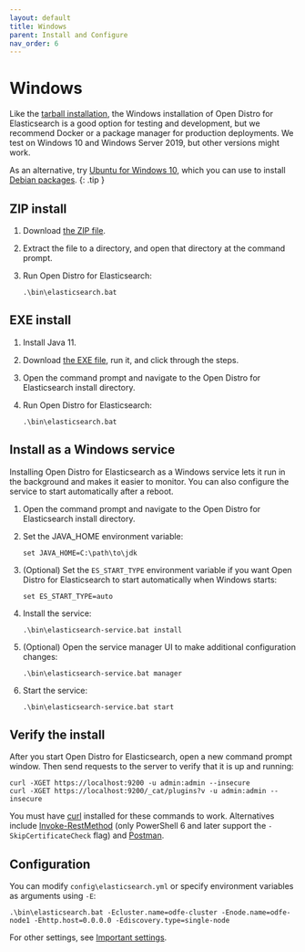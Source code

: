 ```yaml
---
layout: default
title: Windows
parent: Install and Configure
nav_order: 6
---
```


# Windows

Like the [tarball installation](../tar/), the Windows installation of Open Distro for Elasticsearch is a good option for testing and development, but we recommend Docker or a package manager for production deployments. We test on Windows 10 and Windows Server 2019, but other versions might work.

As an alternative, try [Ubuntu for Windows 10](https://www.microsoft.com/en-us/p/ubuntu/9nblggh4msv6), which you can use to install [Debian packages](../deb/).
{: .tip }


## ZIP install

1. Download [the ZIP file](https://d3g5vo6xdbdb9a.cloudfront.net/downloads/odfe-windows/ode-windows-zip/odfe-{{site.odfe_version}}.zip).

1. Extract the file to a directory, and open that directory at the command prompt.

1. Run Open Distro for Elasticsearch:

   ```
   .\bin\elasticsearch.bat
   ```


## EXE install

1. Install Java 11.

1. Download [the EXE file](https://d3g5vo6xdbdb9a.cloudfront.net/downloads/odfe-windows/odfe-executables/Open_Distro_For_Elasticsearch_{{site.odfe_version}}.exe), run it, and click through the steps.

1. Open the command prompt and navigate to the Open Distro for Elasticsearch install directory.

1. Run Open Distro for Elasticsearch:

   ```
   .\bin\elasticsearch.bat
   ```


## Install as a Windows service

Installing Open Distro for Elasticsearch as a Windows service lets it run in the background and makes it easier to monitor. You can also configure the service to start automatically after a reboot.

1. Open the command prompt and navigate to the Open Distro for Elasticsearch install directory.

1. Set the JAVA_HOME environment variable:

   ```
   set JAVA_HOME=C:\path\to\jdk
   ```

1. (Optional) Set the `ES_START_TYPE` environment variable if you want Open Distro for Elasticsearch to start automatically when Windows starts:

   ```
   set ES_START_TYPE=auto
   ```

1. Install the service:

   ```
   .\bin\elasticsearch-service.bat install
   ```

1. (Optional) Open the service manager UI to make additional configuration changes:

   ```
   .\bin\elasticsearch-service.bat manager
   ```

1. Start the service:

   ```
   .\bin\elasticsearch-service.bat start
   ```


## Verify the install

After you start Open Distro for Elasticsearch, open a new command prompt window. Then send requests to the server to verify that it is up and running:

```
curl -XGET https://localhost:9200 -u admin:admin --insecure
curl -XGET https://localhost:9200/_cat/plugins?v -u admin:admin --insecure
```

You must have [curl](https://curl.haxx.se/windows/) installed for these commands to work. Alternatives include [Invoke-RestMethod](https://docs.microsoft.com/en-us/powershell/module/microsoft.powershell.utility/invoke-restmethod?view=powershell-6) (only PowerShell 6 and later support the `-SkipCertificateCheck` flag) and [Postman](https://www.getpostman.com/downloads/).


## Configuration

You can modify `config\elasticsearch.yml` or specify environment variables as arguments using `-E`:

```
.\bin\elasticsearch.bat -Ecluster.name=odfe-cluster -Enode.name=odfe-node1 -Ehttp.host=0.0.0.0 -Ediscovery.type=single-node
```

For other settings, see [Important settings](../docker/#important-settings).
